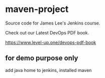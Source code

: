 # maven-project
Source code for James Lee's Jenkins course.

Check out our Latest DevOps PDF book.

https://www.level-up.one/devops-pdf-book


## for demo purpose only

add java home to jenkins, installed maven